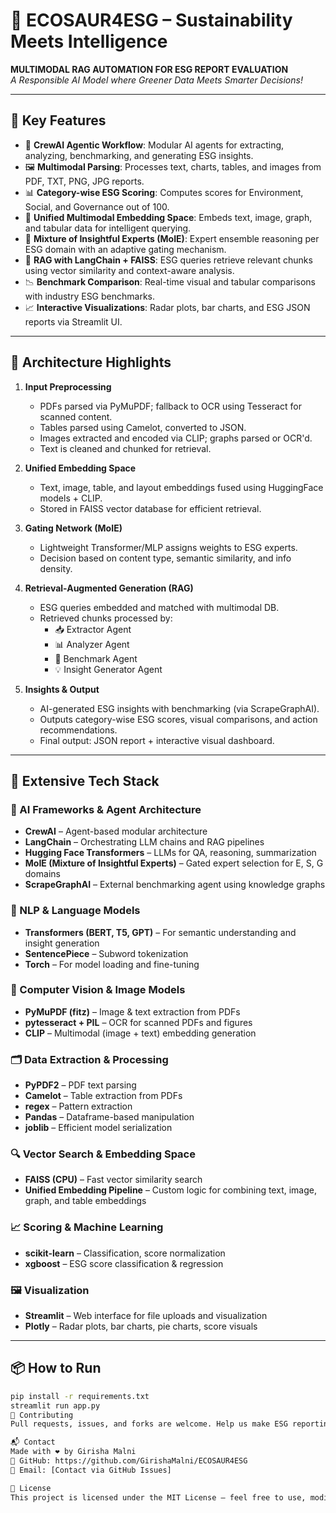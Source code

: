 # 🌱 ECOSAUR4ESG – Sustainability Meets Intelligence  
**MULTIMODAL RAG AUTOMATION FOR ESG REPORT EVALUATION**  
*A Responsible AI Model where Greener Data Meets Smarter Decisions!*

---

## 🚀 Key Features

- 🧠 **CrewAI Agentic Workflow**: Modular AI agents for extracting, analyzing, benchmarking, and generating ESG insights.
- 🖼️ **Multimodal Parsing**: Processes text, charts, tables, and images from PDF, TXT, PNG, JPG reports.
- 📊 **Category-wise ESG Scoring**: Computes scores for Environment, Social, and Governance out of 100.
- 🧩 **Unified Multimodal Embedding Space**: Embeds text, image, graph, and tabular data for intelligent querying.
- 🧠 **Mixture of Insightful Experts (MoIE)**: Expert ensemble reasoning per ESG domain with an adaptive gating mechanism.
- 🔎 **RAG with LangChain + FAISS**: ESG queries retrieve relevant chunks using vector similarity and context-aware analysis.
- 📉 **Benchmark Comparison**: Real-time visual and tabular comparisons with industry ESG benchmarks.
- 📈 **Interactive Visualizations**: Radar plots, bar charts, and ESG JSON reports via Streamlit UI.

---

## 🧠 Architecture Highlights

1. **Input Preprocessing**
   - PDFs parsed via PyMuPDF; fallback to OCR using Tesseract for scanned content.
   - Tables parsed using Camelot, converted to JSON.
   - Images extracted and encoded via CLIP; graphs parsed or OCR'd.
   - Text is cleaned and chunked for retrieval.

2. **Unified Embedding Space**
   - Text, image, table, and layout embeddings fused using HuggingFace models + CLIP.
   - Stored in FAISS vector database for efficient retrieval.

3. **Gating Network (MoIE)**
   - Lightweight Transformer/MLP assigns weights to ESG experts.
   - Decision based on content type, semantic similarity, and info density.

4. **Retrieval-Augmented Generation (RAG)**
   - ESG queries embedded and matched with multimodal DB.
   - Retrieved chunks processed by:
     - 📥 Extractor Agent
     - 📊 Analyzer Agent
     - 📌 Benchmark Agent
     - 💡 Insight Generator Agent

5. **Insights & Output**
   - AI-generated ESG insights with benchmarking (via ScrapeGraphAI).
   - Outputs category-wise ESG scores, visual comparisons, and action recommendations.
   - Final output: JSON report + interactive visual dashboard.

---

## 🧰 Extensive Tech Stack

### 🤖 AI Frameworks & Agent Architecture
- **CrewAI** – Agent-based modular architecture
- **LangChain** – Orchestrating LLM chains and RAG pipelines
- **Hugging Face Transformers** – LLMs for QA, reasoning, summarization
- **MoIE (Mixture of Insightful Experts)** – Gated expert selection for E, S, G domains
- **ScrapeGraphAI** – External benchmarking agent using knowledge graphs

### 🧠 NLP & Language Models
- **Transformers (BERT, T5, GPT)** – For semantic understanding and insight generation
- **SentencePiece** – Subword tokenization
- **Torch** – For model loading and fine-tuning

### 📸 Computer Vision & Image Models
- **PyMuPDF (fitz)** – Image & text extraction from PDFs
- **pytesseract + PIL** – OCR for scanned PDFs and figures
- **CLIP** – Multimodal (image + text) embedding generation

### 🗂️ Data Extraction & Processing
- **PyPDF2** – PDF text parsing
- **Camelot** – Table extraction from PDFs
- **regex** – Pattern extraction
- **Pandas** – Dataframe-based manipulation
- **joblib** – Efficient model serialization

### 🔍 Vector Search & Embedding Space
- **FAISS (CPU)** – Fast vector similarity search
- **Unified Embedding Pipeline** – Custom logic for combining text, image, graph, and table embeddings

### 📈 Scoring & Machine Learning
- **scikit-learn** – Classification, score normalization
- **xgboost** – ESG score classification & regression

### 🖼️ Visualization
- **Streamlit** – Web interface for file uploads and visualization
- **Plotly** – Radar plots, bar charts, pie charts, score visuals

---

## 📦 How to Run

```bash
pip install -r requirements.txt
streamlit run app.py
🤝 Contributing
Pull requests, issues, and forks are welcome. Help us make ESG reporting smarter and more responsible.

📬 Contact
Made with ❤️ by Girisha Malni
🔗 GitHub: https://github.com/GirishaMalni/ECOSAUR4ESG
📧 Email: [Contact via GitHub Issues]

📄 License
This project is licensed under the MIT License – feel free to use, modify, and distribute.


